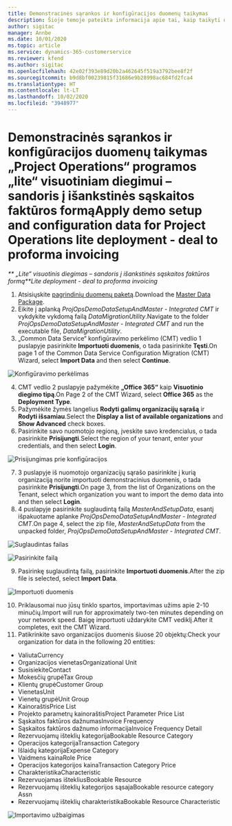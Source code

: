 ```yaml
---
title: Demonstracinės sąrankos ir konfigūracijos duomenų taikymas
description: Šioje temoje pateikta informacija apie tai, kaip taikyti demonstracinę sąranką ir konfigūracijos programai „Project Operations“.
author: sigitac
manager: Annbe
ms.date: 10/01/2020
ms.topic: article
ms.service: dynamics-365-customerservice
ms.reviewer: kfend
ms.author: sigitac
ms.openlocfilehash: 42e02f393e89d20b2a462645f519a3792bee8f2f
ms.sourcegitcommit: b9d8bf00239815f31686e9b28998ac684fd2fca4
ms.translationtype: HT
ms.contentlocale: lt-LT
ms.lasthandoff: 10/02/2020
ms.locfileid: "3948977"
---
```

# <a name="apply-demo-setup-and-configuration-data-for-project-operations-lite-deployment---deal-to-proforma-invoicing"></a><span data-ttu-id="410f9-103">Demonstracinės sąrankos ir konfigūracijos duomenų taikymas „Project Operations“ programos „lite“ visuotiniam diegimui – sandoris į išankstinės sąskaitos faktūros formą</span><span class="sxs-lookup"><span data-stu-id="410f9-103">Apply demo setup and configuration data for Project Operations lite deployment - deal to proforma invoicing</span></span>

<span data-ttu-id="410f9-104">_\*\* „Lite“ visuotinis diegimas – sandoris į išankstinės sąskaitos faktūros formą_</span><span class="sxs-lookup"><span data-stu-id="410f9-104">_\*\*Lite deployment - deal to proforma invoicing_</span></span>

1. <span data-ttu-id="410f9-105">Atsisiųskite [pagrindinių duomenų paketą](https://download.microsoft.com/download/3/4/1/341bf279-a64f-4baa-af31-ce624859b518/ProjOpsSampleSetupData%20-%20CE%20only%20CMT.zip).</span><span class="sxs-lookup"><span data-stu-id="410f9-105">Download the [Master Data Package](https://download.microsoft.com/download/3/4/1/341bf279-a64f-4baa-af31-ce624859b518/ProjOpsSampleSetupData%20-%20CE%20only%20CMT.zip).</span></span> 
2. <span data-ttu-id="410f9-106">Eikite į aplanką *ProjOpsDemoDataSetupAndMaster - Integrated CMT* ir vykdykite vykdomą failą *DataMigrationUtility*.</span><span class="sxs-lookup"><span data-stu-id="410f9-106">Navigate to the folder *ProjOpsDemoDataSetupAndMaster - Integrated CMT* and run the executable file, *DataMigrationUtility*.</span></span>
3. <span data-ttu-id="410f9-107">„Common Data Service“ konfigūravimo perkėlimo (CMT) vedlio 1 puslapyje pasirinkite **Importuoti duomenis**, o tada pasirinkite **Tęsti**.</span><span class="sxs-lookup"><span data-stu-id="410f9-107">On page 1 of the Common Data Service Configuration Migration (CMT) Wizard, select **Import Data** and then select **Continue**.</span></span>

![Konfigūravimo perkėlimas](./media/1ConfigurationMigration.png)

4. <span data-ttu-id="410f9-109">CMT vedlio 2 puslapyje pažymėkite **„Office 365“** kaip **Visuotinio diegimo tipą**.</span><span class="sxs-lookup"><span data-stu-id="410f9-109">On Page 2 of the CMT Wizard, select **Office 365** as the **Deployment Type**.</span></span>
5. <span data-ttu-id="410f9-110">Pažymėkite žymės langelius **Rodyti galimų organizacijų sąrašą** ir **Rodyti išsamiau**.</span><span class="sxs-lookup"><span data-stu-id="410f9-110">Select the **Display a list of available organizations** and **Show Advanced** check boxes.</span></span>
6. <span data-ttu-id="410f9-111">Pasirinkite savo nuomotojo regioną, įveskite savo kredencialus, o tada pasirinkite **Prisijungti**.</span><span class="sxs-lookup"><span data-stu-id="410f9-111">Select the region of your tenant, enter your credentials, and then select **Login**.</span></span>

![Prisijungimas prie konfigūracijos](./media/2ConfigurationSignin.png)

7. <span data-ttu-id="410f9-113">3 puslapyje iš nuomotojo organizacijų sąrašo pasirinkite į kurią organizaciją norite importuoti demonstracinius duomenis, o tada pasirinkite **Prisijungti**.</span><span class="sxs-lookup"><span data-stu-id="410f9-113">On page 3, from the list of Organizations on the Tenant, select which organization you want to import the demo data into and then select **Login**.</span></span>
8. <span data-ttu-id="410f9-114">4 puslapyje pasirinkite suglaudintą failą *MasterAndSetupData*, esantį išpakuotame aplanke *ProjOpsDemoDataSetupAndMaster - Integrated CMT*.</span><span class="sxs-lookup"><span data-stu-id="410f9-114">On page 4, select the zip file, *MasterAndSetupData* from the unpacked folder, *ProjOpsDemoDataSetupAndMaster - Integrated CMT*.</span></span>

![Suglaudintas failas](./media/3ZipFile.png)

![Pasirinkite failą](./media/4SelectAFile.png)

9. <span data-ttu-id="410f9-117">Pasirinkę suglaudintą failą, pasirinkite **Importuoti duomenis**.</span><span class="sxs-lookup"><span data-stu-id="410f9-117">After the zip file is selected, select **Import Data**.</span></span>

![Importuoti duomenis](./media/5ImportData.png)

10. <span data-ttu-id="410f9-119">Priklausomai nuo jūsų tinklo spartos, importavimas užims apie 2-10 minučių.</span><span class="sxs-lookup"><span data-stu-id="410f9-119">Import will run for approximately two-ten minutes depending on your network speed.</span></span> <span data-ttu-id="410f9-120">Baigę importuoti uždarykite CMT vediklį.</span><span class="sxs-lookup"><span data-stu-id="410f9-120">After it completes, exit the CMT Wizard.</span></span> 
11. <span data-ttu-id="410f9-121">Patikrinkite savo organizacijos duomenis šiuose 20 objektų:</span><span class="sxs-lookup"><span data-stu-id="410f9-121">Check your organization for data in the following 20 entities:</span></span>

- <span data-ttu-id="410f9-122">Valiuta</span><span class="sxs-lookup"><span data-stu-id="410f9-122">Currency</span></span>
- <span data-ttu-id="410f9-123">Organizacijos vienetas</span><span class="sxs-lookup"><span data-stu-id="410f9-123">Organizational Unit</span></span>
- <span data-ttu-id="410f9-124">Susisiekite</span><span class="sxs-lookup"><span data-stu-id="410f9-124">Contact</span></span>
- <span data-ttu-id="410f9-125">Mokesčių grupė</span><span class="sxs-lookup"><span data-stu-id="410f9-125">Tax Group</span></span>
- <span data-ttu-id="410f9-126">Klientų grupė</span><span class="sxs-lookup"><span data-stu-id="410f9-126">Customer Group</span></span>
- <span data-ttu-id="410f9-127">Vienetas</span><span class="sxs-lookup"><span data-stu-id="410f9-127">Unit</span></span>
- <span data-ttu-id="410f9-128">Vienetų grupė</span><span class="sxs-lookup"><span data-stu-id="410f9-128">Unit Group</span></span>
- <span data-ttu-id="410f9-129">Kainoraštis</span><span class="sxs-lookup"><span data-stu-id="410f9-129">Price List</span></span>
- <span data-ttu-id="410f9-130">Projekto parametrų kainoraštis</span><span class="sxs-lookup"><span data-stu-id="410f9-130">Project Parameter Price List</span></span>
- <span data-ttu-id="410f9-131">Sąskaitos faktūros dažnumas</span><span class="sxs-lookup"><span data-stu-id="410f9-131">Invoice Frequency</span></span>
- <span data-ttu-id="410f9-132">Sąskaitos faktūros dažnumo informacija</span><span class="sxs-lookup"><span data-stu-id="410f9-132">Invoice Frequency Detail</span></span>
- <span data-ttu-id="410f9-133">Rezervuojamų išteklių kategorija</span><span class="sxs-lookup"><span data-stu-id="410f9-133">Bookable Resource Category</span></span>
- <span data-ttu-id="410f9-134">Operacijos kategorija</span><span class="sxs-lookup"><span data-stu-id="410f9-134">Transaction Category</span></span>
- <span data-ttu-id="410f9-135">Išlaidų kategorija</span><span class="sxs-lookup"><span data-stu-id="410f9-135">Expense Category</span></span>
- <span data-ttu-id="410f9-136">Vaidmens kaina</span><span class="sxs-lookup"><span data-stu-id="410f9-136">Role Price</span></span>
- <span data-ttu-id="410f9-137">Operacijos kategorijos kaina</span><span class="sxs-lookup"><span data-stu-id="410f9-137">Transaction Category Price</span></span>
- <span data-ttu-id="410f9-138">Charakteristika</span><span class="sxs-lookup"><span data-stu-id="410f9-138">Characteristic</span></span>
- <span data-ttu-id="410f9-139">Rezervuojamas išteklius</span><span class="sxs-lookup"><span data-stu-id="410f9-139">Bookable Resource</span></span>
- <span data-ttu-id="410f9-140">Rezervuojamų išteklių kategorijos sąsaja</span><span class="sxs-lookup"><span data-stu-id="410f9-140">Bookable resource category Assn</span></span>
- <span data-ttu-id="410f9-141">Rezervuojamų išteklių charakteristika</span><span class="sxs-lookup"><span data-stu-id="410f9-141">Bookable Resource Characteristic</span></span>

![Importavimo užbaigimas](./media/6CompleteImport.png)
